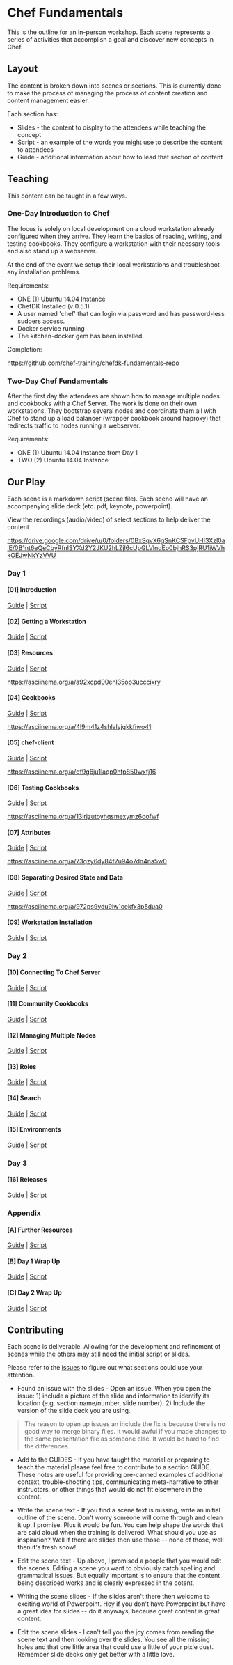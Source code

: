 # Chef Fundamentals

This is the outline for an in-person workshop. Each scene represents a series of activities that accomplish a goal and discover new concepts in Chef.


## Layout

The content is broken down into scenes or sections. This is currently done to make the process of managing the process of content creation and content management easier.

Each section has:

* Slides - the content to display to the attendees while teaching the concept
* Script - an example of the words you might use to describe the content to attendees
* Guide - additional information about how to lead that section of content 


## Teaching

This content can be taught in a few ways.

### One-Day Introduction to Chef

The focus is solely on local development on a cloud workstation already configured when they arrive. They learn the basics of reading, writing, and testing cookbooks. They configure a workstation with their neessary tools and also stand up a webserver.

At the end of the event we setup their local workstations and troubleshoot any installation problems.

Requirements:

* ONE (1) Ubuntu 14.04 Instance
* ChefDK Installed (v 0.5.1)
* A user named 'chef' that can login via password and has password-less sudoers access.
* Docker service running
* The kitchen-docker gem has been installed.

Completion:

https://github.com/chef-training/chefdk-fundamentals-repo

### Two-Day Chef Fundamentals

After the first day the attendees are shown how to manage multiple nodes and cookbooks with a Chef Server. The work is done on their own workstations. They bootstrap several nodes and coordinate them all with Chef to stand up a load balancer (wrapper cookbook around haproxy) that redirects traffic to nodes running a webserver.

Requirements:

* ONE (1) Ubuntu 14.04 Instance from Day 1
* TWO (2) Ubuntu 14.04 Instance


## Our Play

Each scene is a markdown script (scene file). Each scene will have an accompanying slide deck (etc. pdf, keynote, powerpoint).

View the recordings (audio/video) of select sections to help deliver the content

https://drive.google.com/drive/u/0/folders/0BxSqvX6gSnKCSFpvUHI3Xzl0alE/0B1nt6eQeCbyRfnlSYXd2Y2JKU2hLZjl6cUpGLVlndEo0bjhRS3pjRU1iWVhkOEJwNkYzVVU

### Day 1

#### [01] Introduction

[Guide](scene_01-GUIDE.md) | [Script](scene_01-SCRIPT.md)

#### [02] Getting a Workstation

[Guide](scene_02-GUIDE.md) | [Script](scene_02-SCRIPT.md)

#### [03] Resources

[Guide](scene_03-GUIDE.md) | [Script](scene_03-SCRIPT.md)

https://asciinema.org/a/a92xcpd00enl35op3ucccixry

#### [04] Cookbooks

[Guide](scene_04-GUIDE.md) | [Script](scene_04-SCRIPT.md)

https://asciinema.org/a/4l9m41z4shlalyjgkkfiwo41j

#### [05] chef-client

[Guide](scene_05-GUIDE.md) | [Script](scene_05-SCRIPT.md)

https://asciinema.org/a/df9g6ju1laqp0htp850wxfj16

#### [06] Testing Cookbooks

[Guide](scene_06-GUIDE.md) | [Script](scene_06-SCRIPT.md)

https://asciinema.org/a/13lrjzutoyhqsmexymz6oofwf

#### [07] Attributes

[Guide](scene_07-GUIDE.md) | [Script](scene_07-SCRIPT.md)

https://asciinema.org/a/73qzy6dy84f7u94o7dn4na5w0

#### [08] Separating Desired State and Data

[Guide](scene_08-GUIDE.md) | [Script](scene_08-SCRIPT.md)

https://asciinema.org/a/972ps9ydu9iw1cekfx3p5dua0

#### [09] Workstation Installation

[Guide](scene_09-GUIDE.md) | [Script](scene_09-SCRIPT.md)

### Day 2

#### [10] Connecting To Chef Server

[Guide](scene_10-GUIDE.md) | [Script](scene_10-SCRIPT.md)

#### [11] Community Cookbooks

[Guide](scene_11-GUIDE.md) | [Script](scene_11-SCRIPT.md)

#### [12] Managing Multiple Nodes

[Guide](scene_12-GUIDE.md) | [Script](scene_12-SCRIPT.md)

#### [13] Roles

[Guide](scene_13-GUIDE.md) | [Script](scene_13-SCRIPT.md)

#### [14] Search

[Guide](scene_14-GUIDE.md) | [Script](scene_14-SCRIPT.md)

#### [15] Environments

[Guide](scene_15-GUIDE.md) | [Script](scene_15-SCRIPT.md)

### Day 3

#### [16] Releases

[Guide](scene_16-GUIDE.md) | [Script](scene_16-SCRIPT.md)


### Appendix

#### [A] Further Resources

[Guide](scene_further_resources-GUIDE.md) | [Script](scene_further_resources-SCRIPT.md)

#### [B] Day 1 Wrap Up

[Guide](scene_day_one_wrap_up-GUIDE.md) | [Script](scene_day_one_wrap_up-SCRIPT.md)

#### [C] Day 2 Wrap Up

[Guide](scene_day_two_wrap_up-GUIDE.md) | [Script](scene_day_two_wrap_up-SCRIPT.md)


## Contributing

Each scene is deliverable. Allowing for the development and refinement of scenes while the others may still need the initial script or slides.

Please refer to the [issues](https://github.com/learnchef/chefdk-fundamentals/issues) to figure out what sections could use your attention.

* Found an issue with the slides - Open an issue. When you open the issue: 1) include a picture of the slide and information to identify its location (e.g. section name/number, slide number). 2) Include the version of the slide deck you are using.

> The reason to open up issues an include the fix is because there is no good way to merge binary files. It would awful if you made changes to the same presentation file as someone else. It would be hard to find the differences.

* Add to the GUIDES - If you have taught the material or preparing to teach the material please feel free to contribute to a section GUIDE. These notes are useful for providing pre-canned examples of additional context, trouble-shooting tips, communicating meta-narrative to other instructors, or other things that would do not fit elsewhere in the content.

* Write the scene text - If you find a scene text is missing, write an initial outline of the scene. Don't worry someone will come through and clean it up. I promise. Plus it would be fun. You can help shape the words that are said aloud when the training is delivered. What should you use as inspiration? Well if there are slides then use those -- none of those, well then it's fresh snow!

* Edit the scene text - Up above, I promised a people that you would edit the scenes. Editing a scene you want to obviously catch spelling and grammatical issues. But equally important is to ensure that the content being described works and is clearly expressed in the cotent.

* Writing the scene slides - If the slides aren't there then welcome to exciting world of Powerpoint. Hey if you don't have Powerpoint but have a great idea for slides -- do it anyways, because great content is great content.

* Edit the scene slides - I can't tell you the joy comes from reading the scene text and then looking over the slides. You see all the missing holes and that one little area that could use a little of your pixie dust. Remember slide decks only get better with a little love.
